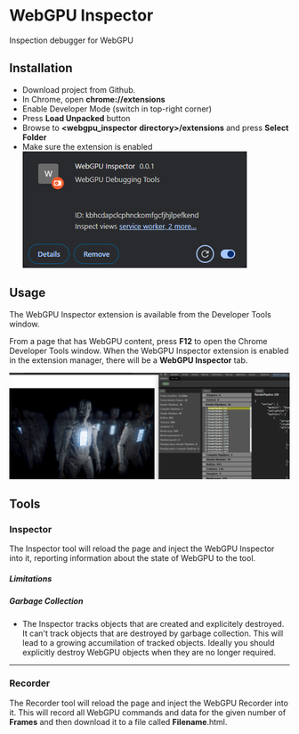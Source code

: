# WebGPU Inspector

Inspection debugger for WebGPU

## Installation

- Download project from Github.
- In Chrome, open **chrome://extensions**
- Enable Developer Mode (switch in top-right corner)
- Press **Load Unpacked** button
- Browse to **<webgpu_inspector directory>/extensions** and press **Select Folder**
- Make sure the extension is enabled
![Enable Extension](images/enable_extension.png "Enable Extension")

## Usage

The WebGPU Inspector extension is available from the Developer Tools window.

From a page that has WebGPU content, press **F12** to open the Chrome Developer Tools window. When the WebGPU Inspector extension is enabled in the extension manager, there will be a **WebGPU Inspector** tab.

![WebGPU Inspector Panel](images/webgpu_inspector_panel_2.png)


## Tools

### Inspector

The Inspector tool will reload the page and inject the WebGPU Inspector into it, reporting information about the state of WebGPU to the tool.

##### Limitations

##### Garbage Collection

* The Inspector tracks objects that are created and explicitely destroyed. It can't track objects that are destroyed by garbage collection.
This will lead to a growing accumilation of tracked objects. Ideally you should explicitly destroy WebGPU objects when they are no longer required.

----

### Recorder

The Recorder tool will reload the page and inject the WebGPU Recorder into it. This will record all WebGPU commands and data for the given number of **Frames** and then download it to a file called **Filename**.html.
